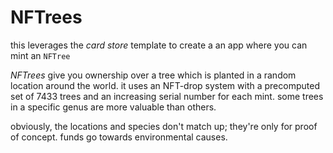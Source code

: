# NFTrees

this leverages the *card store* template to create a an app where you can mint an `NFTree`

*NFTrees* give you ownership over a tree which is planted in a random location around the world. it uses an NFT-drop system with a precomputed set of 7433 trees and an increasing serial number for each mint. some trees in a specific genus are more valuable than others.

obviously, the locations and species don't match up; they're only for proof of concept. funds go towards environmental causes.

